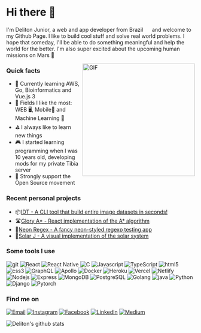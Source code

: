 <h1>Hi there 👋</h1>

<p>I'm Deliton Junior, a web and app developer from Brazil <img src="https://user-images.githubusercontent.com/47995046/91626906-6efbab80-e989-11ea-99ec-88424cd8b2db.png" width="16"/> and welcome to my Github Page. I like to build cool stuff and solve real world problems. I hope that someday, I'll be able to do something meaningful and help the world for the better. I'm also super excited about the upcoming human missions on Mars 🚀</p>

<img align="right" height="300" alt="GIF" src="https://user-images.githubusercontent.com/47995046/91627218-4fb24d80-e98c-11ea-8fb4-544b48de3045.gif" />

<h3>Quick facts</h3>
<ul>
  <li>📖 Currently learning AWS, Go, Bioinformatics and Vue.js 3</li>
  <li>🌟 Fields I like the most: WEB 🖥, Mobile📱 and Machine Learning 🤖</li>
  <li>⛳ I always like to learn new things</li>
  <li>🎮 I started learning programming when I was 10 years old, developing mods for my private Tibia server</li>
  <li>🦖 Strongly support the Open Source movement</li>
</ul>

<h3>Recent personal projects</h3>
<ul>
  <li>📦<a href="https://github.com/deliton/idt">IDT - A CLI tool that build entire image datasets in seconds!</a></li>
  <li>🛣️<a href="https://deliton.github.io/glory-astar/">Glory A* - React implementation of the A* algorithm</a></li>
  <li>🌆<a href="https://deliton.github.io/neon-regex/">Neon Regex - A fancy neon-styled regexp testing app</a></li>
  <li>🌌<a href="https://github.com/deliton/solar-j">Solar J - A visual implementation of the solar system</a></li>
</ul>

<h3>Some tools I use</h3>
<p>
<img alt="git" src="https://img.shields.io/badge/-Git-1a1a1a?style=flat-square&logo=git&logoColor=orange" /> 
<img alt="React" src="https://img.shields.io/badge/-React-1a1a1a?style=flat-square&logo=react&logoColor=orange" /> 
<img alt="React Native" src="https://img.shields.io/badge/-ReactNative-1a1a1a?style=flat-square&logo=react&logoColor=orange" /> 
<img alt="C" src="https://img.shields.io/badge/-language-1a1a1a?style=flat-square&logo=c&logoColor=orange" /> 
<img alt="Javascript" src="https://img.shields.io/badge/-JavaScript-1a1a1a?style=flat-square&logo=javascript&logoColor=orange" /> 
<img alt="TypeScript" src="https://img.shields.io/badge/-TypeScript-1a1a1a?style=flat-square&logo=typescript&logoColor=orange" /> 
<img alt="html5" src="https://img.shields.io/badge/-HTML5-1a1a1a?style=flat-square&logo=html5&logoColor=orange" /> 
<img alt="css3" src="https://img.shields.io/badge/-CSS3-1a1a1a?style=flat-square&logo=css3&logoColor=orange" /> 
<img alt="GraphQL" src="https://img.shields.io/badge/-GraphQL-1a1a1a?style=flat-square&logo=graphql&logoColor=orange" /> 
<img alt="Apollo" src="https://img.shields.io/badge/-Apollo-1a1a1a?style=flat-square&logo=apollo-graphql&logoColor=orange" /> 
<img alt="Docker" src="https://img.shields.io/badge/-Docker-1a1a1a?style=flat-square&logo=docker&logoColor=orange" /> 
<img alt="Heroku" src="https://img.shields.io/badge/-Heroku-1a1a1a?style=flat-square&logo=heroku&logoColor=orange" /> 
<img alt="Vercel" src="https://img.shields.io/badge/-Vercel-1a1a1a?style=flat-square&logo=vercel&logoColor=orange" /> 
<img alt="Netlify" src="https://img.shields.io/badge/-Netlify-1a1a1a?style=flat-square&logo=netlify&logoColor=orange" /> 
<img alt="Nodejs" src="https://img.shields.io/badge/-Nodejs-1a1a1a?style=flat-square&logo=Node.js&logoColor=orange" /> 
<img alt="Express" src="https://img.shields.io/badge/-Express-1a1a1a?style=flat-square&logo=express.js&logoColor=orange" /> 
<img alt="MongoDB" src="https://img.shields.io/badge/-MongoDB-1a1a1a?style=flat-square&logo=mongodb&logoColor=orange" /> 
<img alt="PostgreSQL" src="https://img.shields.io/badge/-PostgreSQL-1a1a1a?style=flat-square&logo=postgresql&logoColor=orange" /> 
<img alt="Golang" src="https://img.shields.io/badge/-Go-1a1a1a?style=flat-square&logo=go&logoColor=orange" /> 
<img alt="java" src="https://img.shields.io/badge/-Java-1a1a1a?style=flat-square&logo=java&logoColor=orange" /> 
<img alt="Python" src="https://img.shields.io/badge/-Python-1a1a1a?style=flat-square&logo=python&logoColor=orange" /> 
<img alt="Django" src="https://img.shields.io/badge/-Django-1a1a1a?style=flat-square&logo=django&logoColor=orange" /> 
<img alt="Pytorch" src="https://img.shields.io/badge/-Pytorch-1a1a1a?style=flat-square&logo=pytorch&logoColor=orange" /> 
</p>

<h3>Find me on</h3>
<p>
<a href="mailto:deliton.m@hotmail.com"><img alt="Email" src="https://img.shields.io/badge/email-%2312100E.svg?&style=for-the-badge&logo=gmail&logoColor=orange" /></a>
<a href="https://www.instagram.com/delitonjunior"><img alt="Instagram" src="https://img.shields.io/badge/Instagram-%2312100E.svg?&style=for-the-badge&logo=instagram&logoColor=orange" /></a>
<a href="https://www.facebook.com/deliton.junior"><img alt="Facebook" src="https://img.shields.io/badge/facebook-%2312100E.svg?&style=for-the-badge&logo=facebook&logoColor=orange" /></a> 
<a href="https://br.linkedin.com/in/deliton-junior"><img alt="LinkedIn" src="https://img.shields.io/badge/linkedin-%2312100E.svg?&style=for-the-badge&logo=linkedin&logoColor=orange" /></a>
<a href="https://medium.com/@delitonjr" target="_blank"><img alt="Medium" src="https://img.shields.io/badge/medium-%2312100E.svg?&style=for-the-badge&logo=medium&logoColor=orange" /></a>
</p>

![Deliton's github stats](https://github-readme-stats.vercel.app/api?username=deliton&theme=gruvbox)
